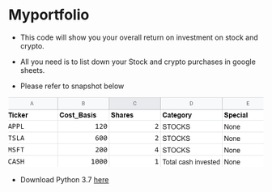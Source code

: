 # Myportfolio


- This code will show you your overall return on investment on stock and crypto.

- All you need is to list down your Stock and crypto purchases in google sheets.

- Please refer to snapshot below

 ![Stock list](https://github.com/Vishwajeetk87/Myportfolio/blob/main/doc/stock_list.png)

- Download Python 3.7  [here](https://www.python.org/downloads/)